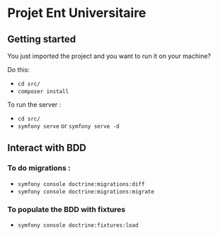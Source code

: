 # Projet Ent Universitaire

## Getting started
You just imported the project and you want to run it on your machine?

Do this:
- `cd src/`
- `composer install`

To run the server :
- `cd src/`
- `symfony serve` or `symfony serve -d`

## Interact with BDD
### To do migrations :

- `symfony console doctrine:migrations:diff`
- `symfony console doctrine:migrations:migrate`

### To populate the BDD with fixtures
- `symfony console doctrine:fixtures:load`